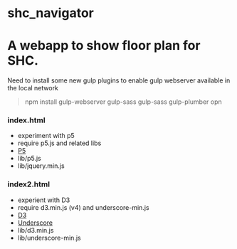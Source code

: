 # shc_navigator

# A webapp to show floor plan for SHC.

Need to install some new gulp plugins to enable gulp webserver available in the local network
> npm install gulp-webserver gulp-sass gulp-sass gulp-plumber opn

### index.html
* experiment with p5
* require p5.js and related libs
* [P5](https://p5js.org/)
* lib/p5.js
* lib/jquery.min.js
	
### index2.html
* experient with D3
* require d3.min.js (v4) and underscore-min.js
* [D3](https://d3js.org/)
* [Underscore](http://underscorejs.org/)
* lib/d3.min.js
* lib/underscore-min.js
